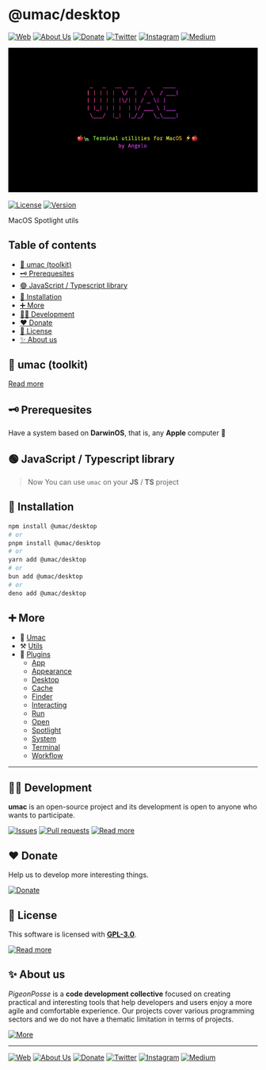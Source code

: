 # @umac/desktop

[![Web](https://img.shields.io/badge/Web-grey?style=for-the-badge&logoColor=white)](https://pigeonposse.com)
[![About Us](https://img.shields.io/badge/About%20Us-grey?style=for-the-badge&logoColor=white)](https://pigeonposse.com/about)
[![Donate](https://img.shields.io/badge/Donate-pink?style=for-the-badge&logoColor=white)](https://pigeonposse.com/contribute)
[![Twitter](https://img.shields.io/badge/Twitter-black?style=for-the-badge&logoColor=white&logo=twitter)](https://twitter.com/pigeonposse_)
[![Instagram](https://img.shields.io/badge/Instagram-black?style=for-the-badge&logoColor=white&logo=instagram)](https://www.instagram.com/pigeon.posse/)
[![Medium](https://img.shields.io/badge/Medium-black?style=for-the-badge&logoColor=white&logo=medium)](https://medium.com/@pigeonposse)

[![BANNER](https://github.com/angelespejo/umac/blob/main/docs/public/banner.png?raw=true)](https://github.com/angelespejo/umac)

[![License](https://img.shields.io/github/license/pigeonposse/umac?style=for-the-badge&color=green&logoColor=white)](/LICENSE)
[![Version](https://img.shields.io/npm/v/umac?style=for-the-badge&color=blue&label=Version)](https://www.npmjs.com/package/umac)

MacOS Spotlight utils

## Table of contents

- [🍎 umac (toolkit)](#-umac-toolkit)
- [🗝 Prerequesites](#-prerequesites)
- [🟢 JavaScript / Typescript library](#-javascript--typescript-library)
- [🔑 Installation](#-installation)
- [➕ More](#-more)
- [👨‍💻 Development](#-development)
- [❤️ Donate](#-donate)
- [📜 License](#-license)
- [✨ About us](#-about-us)


## 🍎 umac (toolkit)

[Read more](https://github.com/angelespejo/umac)

## 🗝 Prerequesites

Have a system based on **DarwinOS**, that is, any **Apple** computer 🍎

## 🟢 JavaScript / Typescript library 

> Now You can use `umac` on your **JS** / **TS** project


## 🔑 Installation

```bash 
npm install @umac/desktop
# or
pnpm install @umac/desktop
# or
yarn add @umac/desktop
# or
bun add @umac/desktop
# or
deno add @umac/desktop
```

## ➕ More

- 🍎 [Umac](https://github.com/angelespejo/umac/tree/main/packages/umac)
- ⚒️ [Utils](https://github.com/angelespejo/umac/tree/main/packages/utils)
- 🔌 [Plugins](https://github.com/angelespejo/umac/tree/main/packages/plugin)
  - [App](https://github.com/angelespejo/umac/tree/main/packages/plugin/app)
  - [Appearance](https://github.com/angelespejo/umac/tree/main/packages/plugin/appearance)
  - [Desktop](https://github.com/angelespejo/umac/tree/main/packages/plugin/desktop)
  - [Cache](https://github.com/angelespejo/umac/tree/main/packages/plugin/cache)
  - [Finder](https://github.com/angelespejo/umac/tree/main/packages/plugin/finder)
  - [Interacting](https://github.com/angelespejo/umac/tree/main/packages/plugin/interacting)
  - [Run](https://github.com/angelespejo/umac/tree/main/packages/plugin/run)
  - [Open](https://github.com/angelespejo/umac/tree/main/packages/plugin/open)
  - [Spotlight](https://github.com/angelespejo/umac/tree/main/packages/plugin/spotlight)
  - [System](https://github.com/angelespejo/umac/tree/main/packages/plugin/system)
  - [Terminal](https://github.com/angelespejo/umac/tree/main/packages/plugin/terminal)
  - [Workflow](https://github.com/angelespejo/umac/tree/main/packages/plugin/workflow)


---

## 👨‍💻 Development

__umac__ is an open-source project and its development is open to anyone who wants to participate.

[![Issues](https://img.shields.io/badge/Issues-grey?style=for-the-badge)](https://github.com/angelespejo/umac/issues)
[![Pull requests](https://img.shields.io/badge/Pulls-grey?style=for-the-badge)]({{const.pkg.repository.url}}/pulls)
[![Read more](https://img.shields.io/badge/Read%20more-grey?style=for-the-badge)]({{const.pkg.homepage}})

## ❤️ Donate

Help us to develop more interesting things.

[![Donate](https://img.shields.io/badge/Donate-grey?style=for-the-badge)](https://pigeonposse.com/contribute)

## 📜 License

This software is licensed with __[GPL-3.0](https://github.com/angelespejo/umac/blob/main/LICENSE)__.

[![Read more](https://img.shields.io/badge/Read-more-grey?style=for-the-badge)](https://github.com/angelespejo/umac/blob/main/LICENSE)

## ✨ About us

*PigeonPosse* is a __code development collective__ focused on creating practical and interesting tools that help developers and users enjoy a more agile and comfortable experience. Our projects cover various programming sectors and we do not have a thematic limitation in terms of projects.

[![More](https://img.shields.io/badge/Read-more-grey?style=for-the-badge)](https://github.com/pigeonposse)

---



[![Web](https://img.shields.io/badge/Web-grey?style=for-the-badge&logoColor=white)](https://pigeonposse.com)
[![About Us](https://img.shields.io/badge/About%20Us-grey?style=for-the-badge&logoColor=white)](https://pigeonposse.com/about)
[![Donate](https://img.shields.io/badge/Donate-pink?style=for-the-badge&logoColor=white)](https://pigeonposse.com/contribute)
[![Twitter](https://img.shields.io/badge/Twitter-black?style=for-the-badge&logoColor=white&logo=twitter)](https://twitter.com/pigeonposse_)
[![Instagram](https://img.shields.io/badge/Instagram-black?style=for-the-badge&logoColor=white&logo=instagram)](https://www.instagram.com/pigeon.posse/)
[![Medium](https://img.shields.io/badge/Medium-black?style=for-the-badge&logoColor=white&logo=medium)](https://medium.com/@pigeonposse)

<!--

██████╗ ██╗ ██████╗ ███████╗ ██████╗ ███╗   ██╗██████╗  ██████╗ ███████╗███████╗███████╗
██╔══██╗██║██╔════╝ ██╔════╝██╔═══██╗████╗  ██║██╔══██╗██╔═══██╗██╔════╝██╔════╝██╔════╝
██████╔╝██║██║  ███╗█████╗  ██║   ██║██╔██╗ ██║██████╔╝██║   ██║███████╗███████╗█████╗  
██╔═══╝ ██║██║   ██║██╔══╝  ██║   ██║██║╚██╗██║██╔═══╝ ██║   ██║╚════██║╚════██║██╔══╝  
██║     ██║╚██████╔╝███████╗╚██████╔╝██║ ╚████║██║     ╚██████╔╝███████║███████║███████╗
╚═╝     ╚═╝ ╚═════╝ ╚══════╝ ╚═════╝ ╚═╝  ╚═══╝╚═╝      ╚═════╝ ╚══════╝╚══════╝╚══════╝
                                                                                        
                                                                                        
                                                                                        
█████╗█████╗█████╗█████╗█████╗█████╗█████╗                                              
╚════╝╚════╝╚════╝╚════╝╚════╝╚════╝╚════╝                                              
                                                                                        
                                                                                        
                                                                                        
██╗   ██╗███╗   ███╗ █████╗  ██████╗                                                    
██║   ██║████╗ ████║██╔══██╗██╔════╝                                                    
██║   ██║██╔████╔██║███████║██║                                                         
██║   ██║██║╚██╔╝██║██╔══██║██║                                                         
╚██████╔╝██║ ╚═╝ ██║██║  ██║╚██████╗                                                    
 ╚═════╝ ╚═╝     ╚═╝╚═╝  ╚═╝ ╚═════╝                                                    
                                                                                        
- Author: [Angelo](https://github.com/angelespejo)



-->

